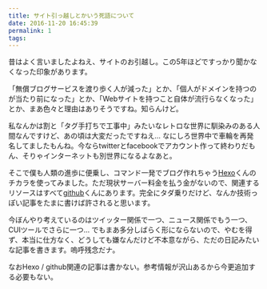 ```yaml
---
title: サイト引っ越しとかいう死語について
date: 2016-11-20 16:45:39
permalink: 1
tags:
---
```


昔はよく言いましたよねえ、サイトのお引越し。この5年ほどですっかり聞かなくなった印象があります。

「無償ブログサービスを渡り歩く人が減った」とか、「個人がドメインを持つのが当たり前になった」とか、「Webサイトを持つこと自体が流行らなくなった」とか、まあ色々と理由はありそうですね。知らんけど。

私なんかは割と「タグ手打ちで工事中」みたいなレトロな世界に馴染みのある人間なんですけど、あの頃は大変だったですねえ… なにしろ世界中で車輪を再発名してましたもんね。今ならtwitterとfacebookでアカウント作って終わりだもん、そりゃインターネットも別世界になるよなあと。

そこで僕も人類の進歩に便乗し、コマンド一発でブログ作れちゃう[Hexo](https://hexo.io/)くんのチカラを使ってみました。ただ現状サーバー料金を払う金がないので、関連するリソースはすべて[github](https://github.com/tottokotkd/tottokotkd.github.io)くんにあります。完全にタダ乗りだけど、なんか技術っぽい記事をたまに書けば許されると思います。

今ぼんやり考えているのはツイッター関係で一つ、ニュース関係でもう一つ、CUIツールでさらに一つ… でもまあ多分しばらく形にならないので、やむを得ず、本当に仕方なく、どうしても嫌なんだけど不本意ながら、ただの日記みたいな記事を書きます。嗚呼残念だナ。

なおHexo / github関連の記事は書かない。参考情報が沢山あるから今更追加する必要もない。